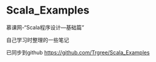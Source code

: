 # Scala_Examples
慕课网-“Scala程序设计—基础篇” 

自己学习时整理的一些笔记

已同步到github https://github.com/Trgree/Scala_Examples